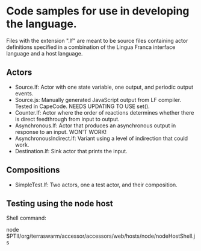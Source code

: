 # Code samples for use in developing the language.

Files with the extension ".lf" are meant to be source files containing actor
definitions specified in a combination of the Lingua Franca interface language
and a host language.

## Actors
 * Source.lf: Actor with one state variable, one output, and periodic output events.
 * Source.js: Manually generated JavaScript output from LF compiler. Tested in CapeCode. NEEDS UPDATING TO USE set().
 * Counter.lf: Actor where the order of reactions determines whether there is direct feedthrough from input to output.
 * Asynchronous.lf: Actor that produces an asynchronous output in response to an input. WON'T WORK!
 * AsynchronousIndirect.lf: Variant using a level of indirection that could work.
 * Destination.lf: Sink actor that prints the input.
 
## Compositions
 * SimpleTest.lf: Two actors, one a test actor, and their composition.

## Testing using the node host

Shell command:

node $PTII/org/terraswarm/accessor/accessors/web/hosts/node/nodeHostShell.js
  
